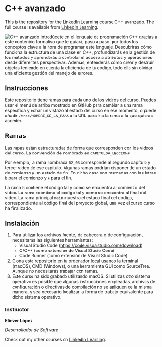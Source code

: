 # C++ avanzado
This is the repository for the LinkedIn Learning course C++ avanzado. The full course is available from [LinkedIn Learning][lil-course-url].

![C++ avanzado][lil-thumbnail-url] 
Introdúcete en el lenguaje de programación C++ gracias a este contenido formativo que te guiará, paso a paso, por todos los conceptos clave a la hora de programar este lenguaje. Descubrirás cómo funciona la estructura de una clase en C++, profundizarás en la gestión de los métodos y aprenderás a controlar el acceso a atributos y operaciones desde diferentes perspectivas. Además, entenderás cómo crear y destruir objetos teniendo en cuenta la eficiencia de tu código, todo ello sin olvidar una eficiente gestión del manejo de errores.

## Instrucciones
Este repositorio tiene ramas para cada uno de los videos del curso. Puedes usar el menú de arriba mostrado en GitHub para cambiar a una rama específica y echar un vistazo al estado del curso en ese momento, o puede añadir `/tree/NOMBRE_DE_LA_RAMA` a la URL para ir a la rama a la que quieras acceder.

## Ramas
Las rapas están estructuradas de forma que corresponden con los videos del curso. La convención de nombrado es `CAPITULO#_LECCION#`.

Por ejemplo, la rama nombrada `02_03` corresponde al segundo capítulo y tercer video de ese capítulo. Algunas ramas podrían disponer de un estado de comienzo y un estado de fin. En dicho caso son marcadas con las letras `b` para el comienzo y `e` para el fin.

La rama `b` contiene el código tal y como se encuentra al comienzo del video. La rama `e`contiene el código tal y como se encuentra al final del video. La rama principal `main` muestra el estado final del código, correspondiente al código final del proyecto global, una vez el curso curso ha finalizado.

## Instalación
1. Para utilizar los archivos fuente, de cabecera o de configuración, necesitarás las siguientes herramientas:
	- Visual Studio Code (https://code.visualstudio.com/download)
	- C/C++ (como extensión de Visual Studio Code)
	- Code Runner (como extensión de Visual Studio Code)
2. Clona este repositorio en tu ordenador local usando la terminal (macOS), CMD (Windows), o una herramienta GUI como SourceTree. Aunque no necesitarás trabajar con ramas.
3. Este curso ha sido grabado utilizando macOS. Si utilizas otro sistema operativo es posible que algunas instrucciones empleadas, archivos de configuración o directivas de compilación no se apliquen de la misma manera, y sea necesario localizar la forma de trabajo equivalente para dicho sistema operativo.


### Instructor

**Eliezer López**

_Desarrollador de Software_

Check out my other courses on [LinkedIn Learning](https://www.linkedin.com/learning/instructors/eliezer-lopez?u=104).

[lil-course-url]: https://www.linkedin.com/learning/c-plus-plus-avanzado
[lil-thumbnail-url]: https://cdn.lynda.com/course/2825390/2825390-1606476013289-16x9.jpg
